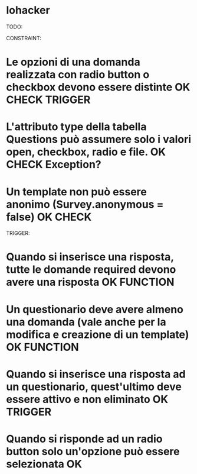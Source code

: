 # lohacker

TODO:

CONSTRAINT:
# Le opzioni di una domanda realizzata con radio button o checkbox devono essere distinte OK CHECK TRIGGER
# L'attributo type della tabella Questions può assumere solo i valori open, checkbox, radio e file. OK CHECK Exception?
# Un template non può essere anonimo (Survey.anonymous = false) OK CHECK

TRIGGER:
# Quando si inserisce una risposta, tutte le domande required devono avere una risposta OK FUNCTION
# Un questionario deve avere almeno una domanda (vale anche per la modifica e creazione di un template) OK FUNCTION
# Quando si inserisce una risposta ad un questionario, quest'ultimo deve essere attivo e non eliminato OK TRIGGER
# Quando si risponde ad un radio button solo un'opzione può essere selezionata OK 
